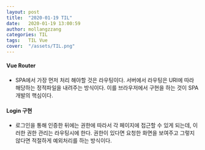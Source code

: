 ```yaml
---
layout: post
title:  "2020-01-19 TIL"
date:   2020-01-19 13:00:59
author: mollangzzang
categories: TIL
tags:	TIL Vue
cover:  "/assets/TIL.png"
---
```


#### Vue Router

- SPA에서 가장 먼저 처리 해야할 것은 라우팅이다. 서버에서 라우팅은 URI에 따라 해당하는 정적파일을 내려주는 방식이다. 이를 브라우저에서 구현을 하는 것이 SPA 개발의 핵심이다.


#### Login 구현

- 로그인을 통해 인증한 뒤에는 권한에 따라서 각 페이지에 접근할 수 있게 되는데, 이러한 권한 관리는 라우팅시에 한다. 권한이 있다면 요청한 화면을 보여주고 그렇지 않다면 적절하게 예외처리를 하는 방식이다.